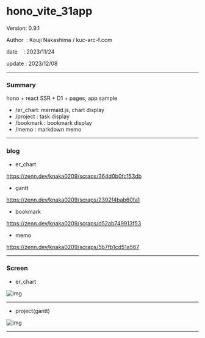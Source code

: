 ﻿# hono_vite_31app

 Version: 0.9.1

 Author  : Kouji Nakashima / kuc-arc-f.com

 date    : 2023/11/24 

 update  : 2023/12/08 

***
### Summary

hono + react SSR + D1 + pages, app sample

* /er_chart: mermaid.js, chart display
* /project : task display
* /bookmark : bookmark display
* /memo : markdown memo

***
### blog 

* er_chart

https://zenn.dev/knaka0209/scraps/364d0b0fc153db

* gantt

https://zenn.dev/knaka0209/scraps/2392f4bab60fa1

* bookmark

https://zenn.dev/knaka0209/scraps/d52ab749913f53

* memo

https://zenn.dev/knaka0209/scraps/5b7fb1cd51a567

***
### Screen

* er_chart

![img](http://drive.google.com/uc?export=view&id=1dMpTFnZxbnhOh9DvOJY_BT-RL9AXfQaM)

***

* project(gantt)

![img](http://drive.google.com/uc?export=view&id=1ZlmGRckk33z5eucGbWpFQyLbzvzOjd_9)

***
